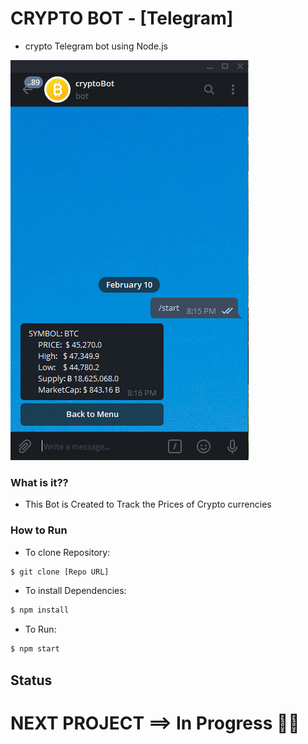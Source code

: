 # CRYPTO BOT - [Telegram]

- crypto Telegram bot using Node.js

![commands example](Img/screenshot.png)

### What is it??

- This Bot is Created to Track the Prices of Crypto currencies

### How to Run

- To clone Repository:

```bash
$ git clone [Repo URL]
```

- To install Dependencies:

```bash
$ npm install
```

- To Run:

```bash
$ npm start
```

## Status

# NEXT PROJECT ==> In Progress 👨‍💻

